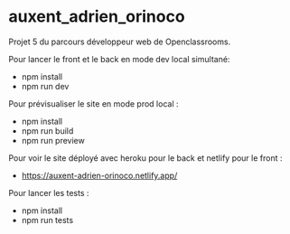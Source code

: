 # auxent_adrien_orinoco

Projet 5 du parcours développeur web de Openclassrooms.

Pour lancer le front et le back en mode dev local simultané:
- npm install
- npm run dev

Pour prévisualiser le site en mode prod local :
- npm install
- npm run build
- npm run preview

Pour voir le site déployé avec heroku pour le back et netlify pour le front :
- https://auxent-adrien-orinoco.netlify.app/

Pour lancer les tests :
- npm install
- npm run tests

